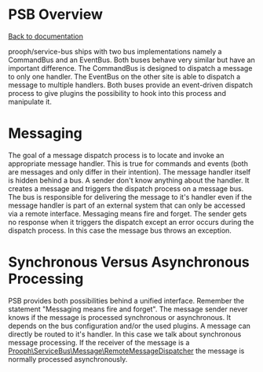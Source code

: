 PSB Overview
============

[Back to documentation](../README.md#documentation)

prooph/service-bus ships with two bus implementations namely a CommandBus and an EventBus. Both buses behave very similar but have
an important difference. The CommandBus is designed to dispatch a message to only one handler. The EventBus on the other site
is able to dispatch a message to multiple handlers. Both buses provide an event-driven dispatch process to give plugins
the possibility to hook into this process and manipulate it.

# Messaging

The goal of a message dispatch process is to locate and invoke an appropriate message handler. This is
true for commands and events (both are messages and only differ in their intention). The message handler itself is hidden
behind a bus. A sender don't know anything about the handler. It creates a message and triggers the
dispatch process on a message bus. The bus is responsible for delivering the message to it's handler even if the message handler is
part of an external system that can only be accessed via a remote interface. Messaging means fire and forget. The sender gets no
response when it triggers the dispatch except an error occurs during the dispatch process. In this case the message bus throws an exception.

# Synchronous Versus Asynchronous Processing

PSB provides both possibilities behind a unified interface.
Remember the statement "Messaging means fire and forget".
The message sender never knows if the message is processed synchronous or asynchronous. It depends on the bus
configuration and/or the used plugins. A message can directly be routed to it's handler. In this case we talk about synchronous
message processing. If the receiver of the message is a [Prooph\ServiceBus\Message\RemoteMessageDispatcher](message_dispatcher.md)
the message is normally processed asynchronously.
